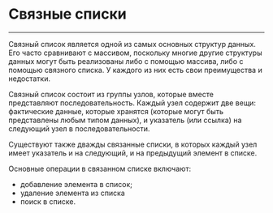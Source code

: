 # Связные списки
---
Связный список является одной из самых основных структур данных. Его часто сравнивают с массивом, поскольку многие другие структуры данных могут быть реализованы либо с помощью массива, либо с помощью связного списка. У каждого из них есть свои преимущества и недостатки.

Связный список состоит из группы узлов, которые вместе представляют последовательность. Каждый узел содержит две вещи: фактические данные, которые хранятся (которые могут быть представлены любым типом данных), и указатель (или ссылка) на следующий узел в последовательности. 

Существуют также дважды связанные списки, в которых каждый узел имеет указатель и на следующий, и на предыдущий элемент в списке.

Основные операции в связанном списке включают:
* добавление элемента в список;
* удаление элемента из списка
* поиск в списке.